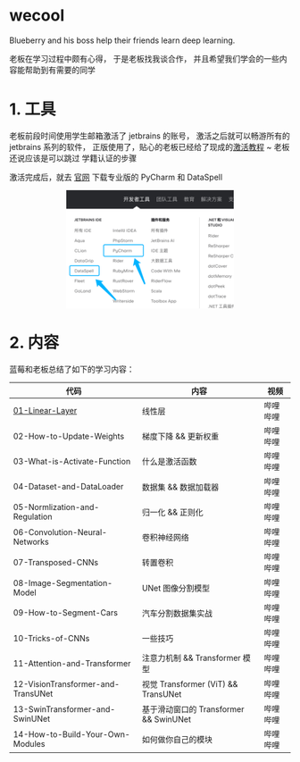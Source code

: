 # wecool

Blueberry and his boss help their friends learn deep learning.

老板在学习过程中颇有心得，
于是老板找我谈合作，
并且希望我们学会的一些内容能帮助到有需要的同学


# 1. 工具

老板前段时间使用学生邮箱激活了 jetbrains 的账号，
激活之后就可以畅游所有的 jetbrains 系列的软件，
正版使用了，贴心的老板已经给了现成的[激活教程](https://www.zhihu.com/tardis/zm/art/560589157?source_id=1005) ~ 
老板还说应该是可以跳过 学籍认证的步骤

激活完成后，就去 [官网](https://www.jetbrains.com.cn/?utm_source=baidu&utm_medium=cpc&utm_campaign=cn-bai-br-brand-ex-pc&utm_content=brand-pure&utm_term=jetbrains)
下载专业版的 PyCharm 和 DataSpell 

<p align="center" width="100%">
<img src="assets/img.png" style="width: 50%; min-width: 300px; display: block; margin: auto;">
</p>

# 2. 内容

蓝莓和老板总结了如下的学习内容：



| 代码                                                         | 内容                                   | 视频   |
| ------------------------------------------------------------ | -------------------------------------- |------|
| [01-Linear-Layer](https://github.com/teenager-lijh/wecool/tree/master/01-Linear-Layer) | 线性层                                 | 哔哩哔哩 |
| 02-How-to-Update-Weights                                     | 梯度下降 && 更新权重                   | 哔哩哔哩 |
| 03-What-is-Activate-Function                                 | 什么是激活函数                         | 哔哩哔哩 |
| 04-Dataset-and-DataLoader                                    | 数据集 && 数据加载器                   | 哔哩哔哩 |
| 05-Normlization-and-Regulation                               | 归一化 && 正则化                       | 哔哩哔哩 |
| 06-Convolution-Neural-Networks                               | 卷积神经网络                           | 哔哩哔哩 |
| 07-Transposed-CNNs                                           | 转置卷积                               | 哔哩哔哩 |
| 08-Image-Segmentation-Model                                  | UNet 图像分割模型                      | 哔哩哔哩 |
| 09-How-to-Segment-Cars                                       | 汽车分割数据集实战                     | 哔哩哔哩 |
| 10-Tricks-of-CNNs                                            | 一些技巧                               | 哔哩哔哩 |
| 11-Attention-and-Transformer                                 | 注意力机制 && Transformer 模型         | 哔哩哔哩 |
| 12-VisionTransformer-and-TransUNet                           | 视觉 Transformer (ViT) && TransUNet    | 哔哩哔哩 |
| 13-SwinTransformer-and-SwinUNet                              | 基于滑动窗口的 Transformer && SwinUNet | 哔哩哔哩 |
| 14-How-to-Build-Your-Own-Modules                             | 如何做你自己的模块                     | 哔哩哔哩 |

